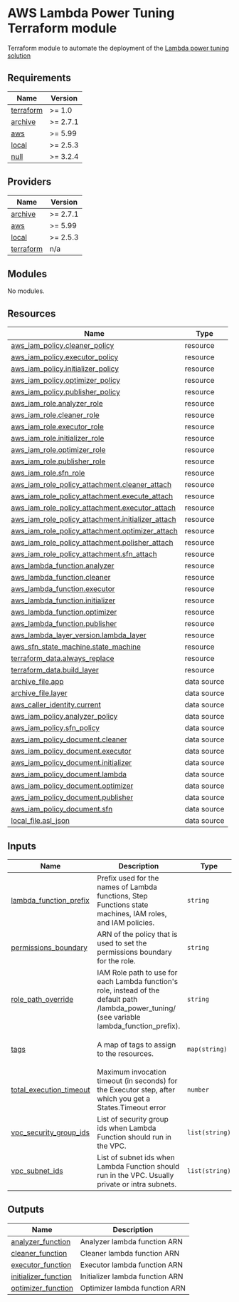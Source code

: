 <!-- BEGIN_TF_DOCS -->
# AWS Lambda Power Tuning Terraform module

Terraform module to automate the deployment of the [Lambda power tuning solution](https://github.com/alexcasalboni/aws-lambda-power-tuning)

## Requirements

| Name | Version |
|------|---------|
| <a name="requirement_terraform"></a> [terraform](#requirement\_terraform) | >= 1.0 |
| <a name="requirement_archive"></a> [archive](#requirement\_archive) | >= 2.7.1 |
| <a name="requirement_aws"></a> [aws](#requirement\_aws) | >= 5.99 |
| <a name="requirement_local"></a> [local](#requirement\_local) | >= 2.5.3 |
| <a name="requirement_null"></a> [null](#requirement\_null) | >= 3.2.4 |

## Providers

| Name | Version |
|------|---------|
| <a name="provider_archive"></a> [archive](#provider\_archive) | >= 2.7.1 |
| <a name="provider_aws"></a> [aws](#provider\_aws) | >= 5.99 |
| <a name="provider_local"></a> [local](#provider\_local) | >= 2.5.3 |
| <a name="provider_terraform"></a> [terraform](#provider\_terraform) | n/a |

## Modules

No modules.

## Resources

| Name | Type |
|------|------|
| [aws_iam_policy.cleaner_policy](https://registry.terraform.io/providers/hashicorp/aws/latest/docs/resources/iam_policy) | resource |
| [aws_iam_policy.executor_policy](https://registry.terraform.io/providers/hashicorp/aws/latest/docs/resources/iam_policy) | resource |
| [aws_iam_policy.initializer_policy](https://registry.terraform.io/providers/hashicorp/aws/latest/docs/resources/iam_policy) | resource |
| [aws_iam_policy.optimizer_policy](https://registry.terraform.io/providers/hashicorp/aws/latest/docs/resources/iam_policy) | resource |
| [aws_iam_policy.publisher_policy](https://registry.terraform.io/providers/hashicorp/aws/latest/docs/resources/iam_policy) | resource |
| [aws_iam_role.analyzer_role](https://registry.terraform.io/providers/hashicorp/aws/latest/docs/resources/iam_role) | resource |
| [aws_iam_role.cleaner_role](https://registry.terraform.io/providers/hashicorp/aws/latest/docs/resources/iam_role) | resource |
| [aws_iam_role.executor_role](https://registry.terraform.io/providers/hashicorp/aws/latest/docs/resources/iam_role) | resource |
| [aws_iam_role.initializer_role](https://registry.terraform.io/providers/hashicorp/aws/latest/docs/resources/iam_role) | resource |
| [aws_iam_role.optimizer_role](https://registry.terraform.io/providers/hashicorp/aws/latest/docs/resources/iam_role) | resource |
| [aws_iam_role.publisher_role](https://registry.terraform.io/providers/hashicorp/aws/latest/docs/resources/iam_role) | resource |
| [aws_iam_role.sfn_role](https://registry.terraform.io/providers/hashicorp/aws/latest/docs/resources/iam_role) | resource |
| [aws_iam_role_policy_attachment.cleaner_attach](https://registry.terraform.io/providers/hashicorp/aws/latest/docs/resources/iam_role_policy_attachment) | resource |
| [aws_iam_role_policy_attachment.execute_attach](https://registry.terraform.io/providers/hashicorp/aws/latest/docs/resources/iam_role_policy_attachment) | resource |
| [aws_iam_role_policy_attachment.executor_attach](https://registry.terraform.io/providers/hashicorp/aws/latest/docs/resources/iam_role_policy_attachment) | resource |
| [aws_iam_role_policy_attachment.initializer_attach](https://registry.terraform.io/providers/hashicorp/aws/latest/docs/resources/iam_role_policy_attachment) | resource |
| [aws_iam_role_policy_attachment.optimizer_attach](https://registry.terraform.io/providers/hashicorp/aws/latest/docs/resources/iam_role_policy_attachment) | resource |
| [aws_iam_role_policy_attachment.polisher_attach](https://registry.terraform.io/providers/hashicorp/aws/latest/docs/resources/iam_role_policy_attachment) | resource |
| [aws_iam_role_policy_attachment.sfn_attach](https://registry.terraform.io/providers/hashicorp/aws/latest/docs/resources/iam_role_policy_attachment) | resource |
| [aws_lambda_function.analyzer](https://registry.terraform.io/providers/hashicorp/aws/latest/docs/resources/lambda_function) | resource |
| [aws_lambda_function.cleaner](https://registry.terraform.io/providers/hashicorp/aws/latest/docs/resources/lambda_function) | resource |
| [aws_lambda_function.executor](https://registry.terraform.io/providers/hashicorp/aws/latest/docs/resources/lambda_function) | resource |
| [aws_lambda_function.initializer](https://registry.terraform.io/providers/hashicorp/aws/latest/docs/resources/lambda_function) | resource |
| [aws_lambda_function.optimizer](https://registry.terraform.io/providers/hashicorp/aws/latest/docs/resources/lambda_function) | resource |
| [aws_lambda_function.publisher](https://registry.terraform.io/providers/hashicorp/aws/latest/docs/resources/lambda_function) | resource |
| [aws_lambda_layer_version.lambda_layer](https://registry.terraform.io/providers/hashicorp/aws/latest/docs/resources/lambda_layer_version) | resource |
| [aws_sfn_state_machine.state_machine](https://registry.terraform.io/providers/hashicorp/aws/latest/docs/resources/sfn_state_machine) | resource |
| [terraform_data.always_replace](https://registry.terraform.io/providers/hashicorp/terraform/latest/docs/resources/data) | resource |
| [terraform_data.build_layer](https://registry.terraform.io/providers/hashicorp/terraform/latest/docs/resources/data) | resource |
| [archive_file.app](https://registry.terraform.io/providers/hashicorp/archive/latest/docs/data-sources/file) | data source |
| [archive_file.layer](https://registry.terraform.io/providers/hashicorp/archive/latest/docs/data-sources/file) | data source |
| [aws_caller_identity.current](https://registry.terraform.io/providers/hashicorp/aws/latest/docs/data-sources/caller_identity) | data source |
| [aws_iam_policy.analyzer_policy](https://registry.terraform.io/providers/hashicorp/aws/latest/docs/data-sources/iam_policy) | data source |
| [aws_iam_policy.sfn_policy](https://registry.terraform.io/providers/hashicorp/aws/latest/docs/data-sources/iam_policy) | data source |
| [aws_iam_policy_document.cleaner](https://registry.terraform.io/providers/hashicorp/aws/latest/docs/data-sources/iam_policy_document) | data source |
| [aws_iam_policy_document.executor](https://registry.terraform.io/providers/hashicorp/aws/latest/docs/data-sources/iam_policy_document) | data source |
| [aws_iam_policy_document.initializer](https://registry.terraform.io/providers/hashicorp/aws/latest/docs/data-sources/iam_policy_document) | data source |
| [aws_iam_policy_document.lambda](https://registry.terraform.io/providers/hashicorp/aws/latest/docs/data-sources/iam_policy_document) | data source |
| [aws_iam_policy_document.optimizer](https://registry.terraform.io/providers/hashicorp/aws/latest/docs/data-sources/iam_policy_document) | data source |
| [aws_iam_policy_document.publisher](https://registry.terraform.io/providers/hashicorp/aws/latest/docs/data-sources/iam_policy_document) | data source |
| [aws_iam_policy_document.sfn](https://registry.terraform.io/providers/hashicorp/aws/latest/docs/data-sources/iam_policy_document) | data source |
| [local_file.asl_json](https://registry.terraform.io/providers/hashicorp/local/latest/docs/data-sources/file) | data source |

## Inputs

| Name | Description | Type | Default | Required |
|------|-------------|------|---------|:--------:|
| <a name="input_lambda_function_prefix"></a> [lambda\_function\_prefix](#input\_lambda\_function\_prefix) | Prefix used for the names of Lambda functions, Step Functions state machines, IAM roles, and IAM policies. | `string` | `"lambda_power_tuning"` | no |
| <a name="input_permissions_boundary"></a> [permissions\_boundary](#input\_permissions\_boundary) | ARN of the policy that is used to set the permissions boundary for the role. | `string` | `null` | no |
| <a name="input_role_path_override"></a> [role\_path\_override](#input\_role\_path\_override) | IAM Role path to use for each Lambda function's role, instead of the default path /lambda\_power\_tuning/ (see variable lambda\_function\_prefix). | `string` | `""` | no |
| <a name="input_tags"></a> [tags](#input\_tags) | A map of tags to assign to the resources. | `map(string)` | <pre>{<br>  "app": "lambda_power_tuning"<br>}</pre> | no |
| <a name="input_total_execution_timeout"></a> [total\_execution\_timeout](#input\_total\_execution\_timeout) | Maximum invocation timeout (in seconds) for the Executor step, after which you get a States.Timeout error | `number` | `300` | no |
| <a name="input_vpc_security_group_ids"></a> [vpc\_security\_group\_ids](#input\_vpc\_security\_group\_ids) | List of security group ids when Lambda Function should run in the VPC. | `list(string)` | `null` | no |
| <a name="input_vpc_subnet_ids"></a> [vpc\_subnet\_ids](#input\_vpc\_subnet\_ids) | List of subnet ids when Lambda Function should run in the VPC. Usually private or intra subnets. | `list(string)` | `null` | no |

## Outputs

| Name | Description |
|------|-------------|
| <a name="output_analyzer_function"></a> [analyzer\_function](#output\_analyzer\_function) | Analyzer lambda function ARN |
| <a name="output_cleaner_function"></a> [cleaner\_function](#output\_cleaner\_function) | Cleaner lambda function ARN |
| <a name="output_executor_function"></a> [executor\_function](#output\_executor\_function) | Executor lambda function ARN |
| <a name="output_initializer_function"></a> [initializer\_function](#output\_initializer\_function) | Initializer lambda function ARN |
| <a name="output_optimizer_function"></a> [optimizer\_function](#output\_optimizer\_function) | Optimizer lambda function ARN |
<!-- END_TF_DOCS -->